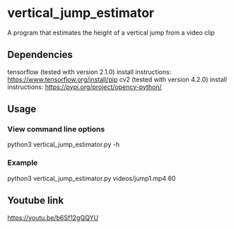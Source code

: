 # vertical_jump_estimator
A program that estimates the height of a vertical jump from a video clip

## Dependencies
tensorflow (tested with version 2.1.0)
install instructions: https://www.tensorflow.org/install/pip
cv2 (tested with version 4.2.0)
install instructions: https://pypi.org/project/opencv-python/

## Usage
### View command line options
python3 vertical_jump_estimator.py -h

### Example
python3 vertical_jump_estimator.py videos/jump1.mp4 60

## Youtube link
https://youtu.be/b6Sf12gQQYU